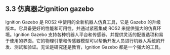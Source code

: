 ## 3.3 仿真器之ignition gazebo

Ignition Gazebo 是 ROS2 中使用的全新机器人仿真工具，它是 Gazebo 的升级版本。它具备更好的性能和可用性，并通过紧密集成 ROS2 来提供强大的仿真环境。Ignition Gazebo 支持各种机器人平台和传感器，并提供灵活的配置选项和易于使用的界面。它的物理引擎和传感器模型可以帮助开发人员进行机器人系统的开发、测试和验证。无论是研究还是教育，Ignition Gazebo 都是一个强大的工具。



